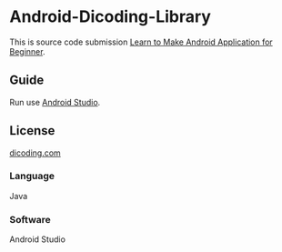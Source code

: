 # Android-Dicoding-Library
This is source code submission [Learn to Make Android Application for Beginner](https://www.dicoding.com/academies/51).

## Guide
Run use [Android Studio](https://developer.android.com/studio).

## License
[dicoding.com](https://www.dicoding.com/academies/51)

### Language
Java

### Software
Android Studio
